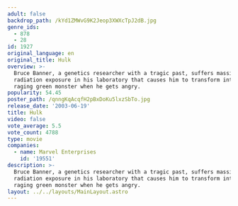 ```yaml
---
adult: false
backdrop_path: /kYd1ZMWvG9K2Jeop3XWXcTpJ2dB.jpg
genre_ids:
  - 878
  - 28
id: 1927
original_language: en
original_title: Hulk
overview: >-
  Bruce Banner, a genetics researcher with a tragic past, suffers massive
  radiation exposure in his laboratory that causes him to transform into a
  raging green monster when he gets angry.
popularity: 54.45
poster_path: /qnngKqAcqfH2pBxDoKu5lxzSbTo.jpg
release_date: '2003-06-19'
title: Hulk
video: false
vote_average: 5.5
vote_count: 4788
type: movie
companies:
  - name: Marvel Enterprises
    id: '19551'
description: >-
  Bruce Banner, a genetics researcher with a tragic past, suffers massive
  radiation exposure in his laboratory that causes him to transform into a
  raging green monster when he gets angry.
layout: ../../layouts/MainLayout.astro
---
```


